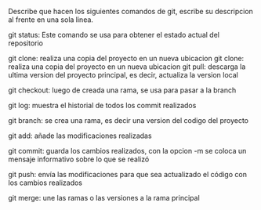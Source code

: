 Describe que hacen los siguientes comandos de git, escribe su descripcion al frente en una sola linea.

git status: Este comando se usa para obtener el estado actual del repositorio

git clone: realiza una copia del proyecto en un nueva ubicacion
git clone: realiza una copia del proyecto en un nueva ubicacion
git pull: descarga la ultima version del proyecto principal, es decir, actualiza la version local

git checkout: luego de creada una rama, se usa para pasar a la branch 

git log: muestra el historial de todos los commit realizados

git branch: se crea una rama, es decir una version del codigo del proyecto

git add: añade las modificaciones realizadas

git commit: guarda los cambios realizados, con la opcion -m se coloca un mensaje informativo sobre lo que se realizó

git push: envía las modificaciones para que sea actualizado el código con los cambios realizados

git merge: une las ramas o las versiones a la rama principal

